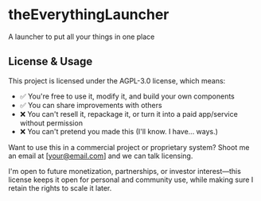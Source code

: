 # theEverythingLauncher
A launcher to put all your things in one place

## License & Usage

This project is licensed under the AGPL-3.0 license, which means:

- ✅ You're free to use it, modify it, and build your own components
- ✅ You can share improvements with others
- ❌ You can't resell it, repackage it, or turn it into a paid app/service without permission
- ❌ You can't pretend you made this (I'll know. I have... ways.)

Want to use this in a commercial project or proprietary system? Shoot me an email at [your@email.com] and we can talk licensing.

I'm open to future monetization, partnerships, or investor interest—this license keeps it open for personal and community use, while making sure I retain the rights to scale it later.
